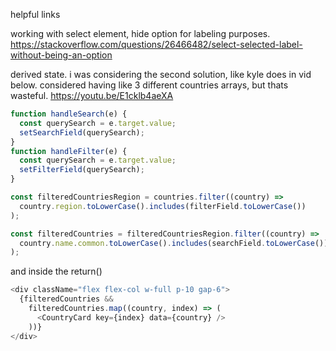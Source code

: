 helpful links

working with select element, hide option for labeling purposes.
https://stackoverflow.com/questions/26466482/select-selected-label-without-being-an-option

derived state. i was considering the second solution, like kyle does in vid below. considered having like 3 different countries arrays, but thats wasteful.
https://youtu.be/E1cklb4aeXA

```js
function handleSearch(e) {
  const querySearch = e.target.value;
  setSearchField(querySearch);
}
function handleFilter(e) {
  const querySearch = e.target.value;
  setFilterField(querySearch);
}

const filteredCountriesRegion = countries.filter((country) =>
  country.region.toLowerCase().includes(filterField.toLowerCase())
);

const filteredCountries = filteredCountriesRegion.filter((country) =>
  country.name.common.toLowerCase().includes(searchField.toLowerCase())
);
```

and inside the return()

```js
<div className="flex flex-col w-full p-10 gap-6">
  {filteredCountries &&
    filteredCountries.map((country, index) => (
      <CountryCard key={index} data={country} />
    ))}
</div>
```
